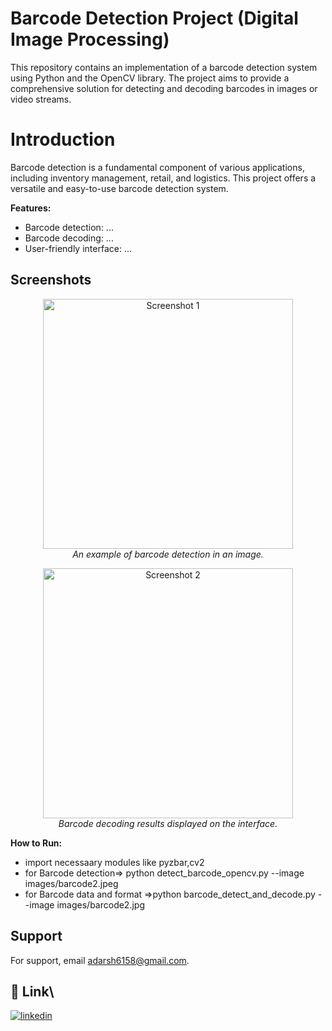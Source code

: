 # Barcode Detection Project (Digital Image Processing)

This repository contains an implementation of a barcode detection system using Python and the OpenCV library. The project aims to provide a comprehensive solution for detecting and decoding barcodes in images or video streams.

# Introduction
Barcode detection is a fundamental component of various applications, including inventory management, retail, and logistics. This project offers a versatile and easy-to-use barcode detection system.

**Features:**
- Barcode detection: ...
- Barcode decoding: ...
- User-friendly interface: ...

## Screenshots

<p align="center">
  <img src="https://github.com/Adarsh6158/Barcode-detection/assets/119891550/499c905f-4dd5-4955-b63f-1948da759c4f" alt="Screenshot 1" width="400">
  <br>
  <em>An example of barcode detection in an image.</em>
</p>
<p align="center">
  <img src="https://github.com/Adarsh6158/Barcode-detection/assets/119891550/288b8346-a353-41d6-8979-472aa69f5e7f" alt="Screenshot 2" width="400">
  <br>
  <em>Barcode decoding results displayed on the interface.</em>
</p>

**How to Run:**
- import necessaary modules like pyzbar,cv2
- for Barcode detection=> python detect_barcode_opencv.py --image images/barcode2.jpeg
- for Barcode data and format =>python barcode_detect_and_decode.py --image images/barcode2.jpg

## Support

For support, email adarsh6158@gmail.com.

## 🔗 Link\


[![linkedin](https://img.shields.io/badge/linkedin-0A66C2?style=for-the-badge&logo=linkedin&logoColor=white)](https://www.linkedin.com/in/adarsh-35a9931ba/)

